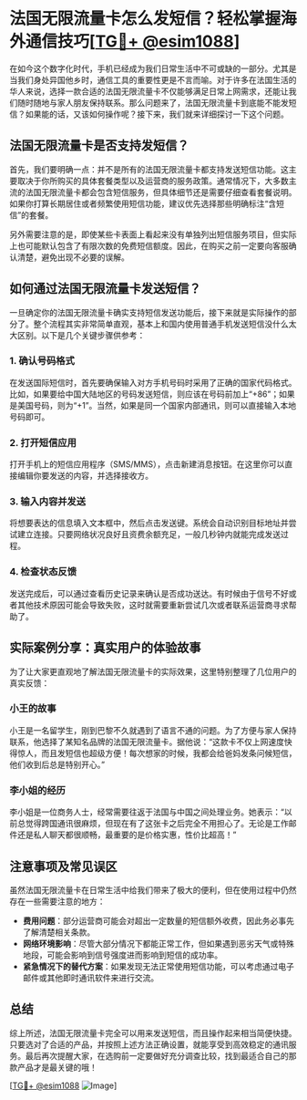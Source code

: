 # 法国无限流量卡怎么发短信？轻松掌握海外通信技巧[[TG💪+ @esim1088](https://t.me/s/esim1088)]

在如今这个数字化时代，手机已经成为我们日常生活中不可或缺的一部分。尤其是当我们身处异国他乡时，通信工具的重要性更是不言而喻。对于许多在法国生活的华人来说，选择一款合适的法国无限流量卡不仅能够满足日常上网需求，还能让我们随时随地与家人朋友保持联系。那么问题来了，法国无限流量卡到底能不能发短信？如果能的话，又该如何操作呢？接下来，我们就来详细探讨一下这个问题。

## 法国无限流量卡是否支持发短信？

首先，我们要明确一点：并不是所有的法国无限流量卡都支持发送短信功能。这主要取决于你所购买的具体套餐类型以及运营商的服务政策。通常情况下，大多数主流的法国无限流量卡都会包含短信服务，但具体细节还是需要仔细查看套餐说明。如果你打算长期居住或者频繁使用短信功能，建议优先选择那些明确标注“含短信”的套餐。

另外需要注意的是，即使某些卡表面上看起来没有单独列出短信服务项目，但实际上也可能默认包含了有限次数的免费短信额度。因此，在购买之前一定要向客服确认清楚，避免出现不必要的误解。

## 如何通过法国无限流量卡发送短信？

一旦确定你的法国无限流量卡确实支持短信发送功能后，接下来就是实际操作的部分了。整个流程其实非常简单直观，基本上和国内使用普通手机发送短信没什么太大区别。以下是几个关键步骤供参考：

### 1. 确认号码格式
在发送国际短信时，首先要确保输入对方手机号码时采用了正确的国家代码格式。比如，如果要给中国大陆地区的号码发送短信，则应该在号码前加上“+86”；如果是美国号码，则为“+1”。当然，如果是同一个国家内部通讯，则可以直接输入本地号码即可。

### 2. 打开短信应用
打开手机上的短信应用程序（SMS/MMS），点击新建消息按钮。在这里你可以直接编辑你要发送的内容，并选择接收方。

### 3. 输入内容并发送
将想要表达的信息填入文本框中，然后点击发送键。系统会自动识别目标地址并尝试建立连接。只要网络状况良好且资费余额充足，一般几秒钟内就能完成发送过程。

### 4. 检查状态反馈
发送完成后，可以通过查看历史记录来确认是否成功送达。有时候由于信号不好或者其他技术原因可能会导致失败，这时就需要重新尝试几次或者联系运营商寻求帮助了。

## 实际案例分享：真实用户的体验故事

为了让大家更直观地了解法国无限流量卡的实际效果，这里特别整理了几位用户的真实反馈：

### 小王的故事
小王是一名留学生，刚到巴黎不久就遇到了语言不通的问题。为了方便与家人保持联系，他选择了某知名品牌的法国无限流量卡。据他说：“这款卡不仅上网速度快得惊人，而且发短信也超级方便！每次想家的时候，我都会给爸妈发条问候短信，他们收到后总是特别开心。”

### 李小姐的经历
李小姐是一位商务人士，经常需要往返于法国与中国之间处理业务。她表示：“以前总觉得跨国通讯很麻烦，但现在有了这张卡之后完全不用担心了。无论是工作邮件还是私人聊天都很顺畅，最重要的是价格实惠，性价比超高！”

## 注意事项及常见误区

虽然法国无限流量卡在日常生活中给我们带来了极大的便利，但在使用过程中仍然存在一些需要注意的地方：

- **费用问题**：部分运营商可能会对超出一定数量的短信额外收费，因此务必事先了解清楚相关条款。
- **网络环境影响**：尽管大部分情况下都能正常工作，但如果遇到恶劣天气或特殊地段，可能会影响到信号强度进而影响到短信的成功率。
- **紧急情况下的替代方案**：如果发现无法正常使用短信功能，可以考虑通过电子邮件或其他即时通讯软件来进行交流。

## 总结

综上所述，法国无限流量卡完全可以用来发送短信，而且操作起来相当简便快捷。只要选对了合适的产品，并按照上述方法正确设置，就能享受到高效稳定的通讯服务。最后再次提醒大家，在选购前一定要做好充分调查比较，找到最适合自己的那款产品才是最关键的哦！

[[TG💪+ @esim1088](https://t.me/s/esim1088) ![Image](https://i.postimg.cc/4NQfJmqS/Snipaste-2025-05-13-00-14-12.png)]